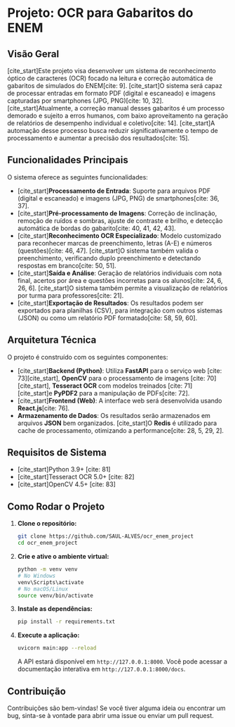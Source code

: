 # Projeto: OCR para Gabaritos do ENEM

## Visão Geral

[cite_start]Este projeto visa desenvolver um sistema de reconhecimento óptico de caracteres (OCR) focado na leitura e correção automática de gabaritos de simulados do ENEM[cite: 9]. [cite_start]O sistema será capaz de processar entradas em formato PDF (digital e escaneado) e imagens capturadas por smartphones (JPG, PNG)[cite: 10, 32]. [cite_start]Atualmente, a correção manual desses gabaritos é um processo demorado e sujeito a erros humanos, com baixo aproveitamento na geração de relatórios de desempenho individual e coletivo[cite: 14]. [cite_start]A automação desse processo busca reduzir significativamente o tempo de processamento e aumentar a precisão dos resultados[cite: 15].

## Funcionalidades Principais

O sistema oferece as seguintes funcionalidades:

* [cite_start]**Processamento de Entrada**: Suporte para arquivos PDF (digital e escaneado) e imagens (JPG, PNG) de smartphones[cite: 36, 37].
* [cite_start]**Pré-processamento de Imagens**: Correção de inclinação, remoção de ruídos e sombras, ajuste de contraste e brilho, e detecção automática de bordas do gabarito[cite: 40, 41, 42, 43].
* [cite_start]**Reconhecimento OCR Especializado**: Modelo customizado para reconhecer marcas de preenchimento, letras (A-E) e números (questões)[cite: 46, 47]. [cite_start]O sistema também valida o preenchimento, verificando duplo preenchimento e detectando respostas em branco[cite: 50, 51].
* [cite_start]**Saída e Análise**: Geração de relatórios individuais com nota final, acertos por área e questões incorretas para os alunos[cite: 24, 6, 26, 6]. [cite_start]O sistema também permite a visualização de relatórios por turma para professores[cite: 21].
* [cite_start]**Exportação de Resultados**: Os resultados podem ser exportados para planilhas (CSV), para integração com outros sistemas (JSON) ou como um relatório PDF formatado[cite: 58, 59, 60].

## Arquitetura Técnica

O projeto é construído com os seguintes componentes:

* [cite_start]**Backend (Python)**: Utiliza **FastAPI** para o serviço web [cite: 73][cite_start], **OpenCV** para o processamento de imagens [cite: 70][cite_start], **Tesseract OCR** com modelos treinados [cite: 71] [cite_start]e **PyPDF2** para a manipulação de PDFs[cite: 72].
* [cite_start]**Frontend (Web)**: A interface web será desenvolvida usando **React.js**[cite: 76].
* **Armazenamento de Dados**: Os resultados serão armazenados em arquivos **JSON** bem organizados. [cite_start]O **Redis** é utilizado para cache de processamento, otimizando a performance[cite: 28, 5, 29, 2].

## Requisitos de Sistema

* [cite_start]Python 3.9+ [cite: 81]
* [cite_start]Tesseract OCR 5.0+ [cite: 82]
* [cite_start]OpenCV 4.5+ [cite: 83]

## Como Rodar o Projeto

1.  **Clone o repositório:**
    ```bash
    git clone https://github.com/SAUL-ALVES/ocr_enem_project
    cd ocr_enem_project
    ```
2.  **Crie e ative o ambiente virtual:**
    ```bash
    python -m venv venv
    # No Windows
    venv\Scripts\activate
    # No macOS/Linux
    source venv/bin/activate
    ```
3.  **Instale as dependências:**
    ```bash
    pip install -r requirements.txt
    ```
4.  **Execute a aplicação:**
    ```bash
    uvicorn main:app --reload
    ```
    A API estará disponível em `http://127.0.0.1:8000`. Você pode acessar a documentação interativa em `http://127.0.0.1:8000/docs`.

## Contribuição

Contribuições são bem-vindas! Se você tiver alguma ideia ou encontrar um bug, sinta-se à vontade para abrir uma issue ou enviar um pull request.